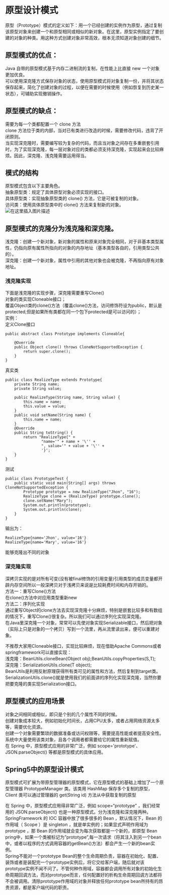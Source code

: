 # 原型设计模式
原型（Prototype）模式的定义如下：用一个已经创建的实例作为原型，通过复制该原型对象来创建一个和原型相同或相似的新对象。在这里，原型实例指定了要创建的对象的种类。用这种方式创建对象非常高效，根本无须知道对象创建的细节。  
## 原型模式的优点：
Java 自带的原型模式基于内存二进制流的复制，在性能上比直接 new 一个对象更加优良。  
可以使用深克隆方式保存对象的状态，使用原型模式将对象复制一份，并将其状态保存起来，简化了创建对象的过程，以便在需要的时候使用（例如恢复到历史某一状态），可辅助实现撤销操作。  
## 原型模式的缺点：
需要为每一个类都配置一个 clone 方法  
clone 方法位于类的内部，当对已有类进行改造的时候，需要修改代码，违背了开闭原则。  
当实现深克隆时，需要编写较为复杂的代码，而且当对象之间存在多重嵌套引用时，为了实现深克隆，每一层对象对应的类都必须支持深克隆，实现起来会比较麻烦。因此，深克隆、浅克隆需要运用得当。  
## 模式的结构
原型模式包含以下主要角色。  
抽象原型类：规定了具体原型对象必须实现的接口。  
具体原型类：实现抽象原型类的 clone() 方法，它是可被复制的对象。  
访问类：使用具体原型类中的 clone() 方法来复制新的对象。  
![在这里插入图片描述](https://img-blog.csdnimg.cn/direct/69e07b273c154c79bf468783a77656d6.png)

## 原型模式的克隆分为浅克隆和深克隆。
浅克隆：创建一个新对象，新对象的属性和原来对象完全相同，对于非基本类型属性，仍指向原有属性所指向的对象的内存地址（基本类型各自的，引用类型公共的）。  
深克隆：创建一个新对象，属性中引用的其他对象也会被克隆，不再指向原有对象地址。  
### 浅克隆实现
下面是浅克隆的实现步骤，深克隆需要重写Clone()  
对象的类实现Cloneable接口；  
覆盖Object类的clone()方法（覆盖clone()方法，访问修饰符设为public，默认是protected,但是如果所有类都在同一个包下protected是可以访问的）；  
实例：  
定义Clone接口  
```
public abstract class Prototype implements Cloneable{

    @Override
    public Object clone() throws CloneNotSupportedException {
        return super.clone();
    }
}

```
真实类  
```
public class RealizeType extends Prototype{
    private String name;
    private String value;

    public RealizeType(String name, String value) {
        this.name = name;
        this.value = value;
    }
    public void setName(String name) {
        this.name = name;
    }
    @Override
    public String toString() {
        return "RealizeType{" +
                "name='" + name + '\'' +
                ", value='" + value + '\'' +
                '}';
    }
}

```
测试  
```
public class PrototypeTest {
    public static void main(String[] args) throws CloneNotSupportedException {
        Prototype prototype = new RealizeType("Jhon", "16");
        RealizeType clone = (RealizeType) prototype.clone();
        clone.setName("Mary");
        System.out.println(prototype);
        System.out.println(clone);
    }
}

```
输出为：
```
RealizeType{name='Jhon', value='16'}
RealizeType{name='Mary', value='16'}
```
能够克隆出不同的对象  
### 深克隆实现  
深拷贝实现的是对所有可变(没有被final修饰的引用变量)引用类型的成员变量都开辟内存空间所以一般深拷贝对于浅拷贝来说是比较耗费时间和内存开销的。  
方法一：重写Clone()方法  
在clone()方法中对应用类型重新new  
方法二：序列化实现  
通过重写Object的clone方法去实现深克隆十分麻烦，特别是嵌套比较多和有数组的情况下，重写Clone()很复杂。所以我们可以通过序列化实现深克隆。  
在Java里深克隆一个对象，常常可以先使对象实现Serializable接口，然后把对象（实际上只是对象的一个拷贝）写到一个流里，再从流里读出来，便可以重建对象。  

不推荐大家用Cloneable接口，实现比较麻烦，现在借助Apache Commons或者  
springframework可以直接实现：  
浅克隆：BeanUtils.cloneBean(Object obj);BeanUtils.copyProperties(S,T);  
深克隆：SerializationUtils.clone(T object);  
BeanUtils是利用反射原理获得所有类可见的属性和方法，然后复制到target类。  
SerializationUtils.clone()就是使用我们的前面讲的序列化实现深克隆，当然你要把要克隆的类实现Serialization接口。  
## 原型模式的应用场景
对象之间相同或相似，即只是个别的几个属性不同的时候。  
创建对象成本较大，例如初始化时间长，占用CPU太多，或者占用网络资源太多等，需要优化资源。  
创建一个对象需要繁琐的数据准备或访问权限等，需要提高性能或者提高安全性。  
系统中大量使用该类对象，且各个调用者都需要给它的属性重新赋值。  
在 Spring 中，原型模式应用的非常广泛，例如 scope='prototype'、JSON.parseObject() 等都是原型模式的具体应用。  
## Spring5中的原型设计模式
原型模式可扩展为带原型管理器的原型模式，它在原型模式的基础上增加了一个原型管理器 PrototypeManager 类。该类用 HashMap 保存多个复制的原型，Client 类可以通过管理器的 get(String id) 方法从中获取复制的原型  

在 Spring 中，原型模式应用得非常广泛，例如 scope=“prototype” ，我们经常用的 JSON.parseObject() 也是一种原型模式。分为浅克隆和深克隆两种。  
SpringFramework 的 IOC 容器中放了很多很多的 Bean ，默认情况下，Bean 的作用域（ Scope ）是 singleton ，就是单实例的；如果显式声明作用域为 prototype ，那 Bean 的作用域就会变为每次获取都是一个新的，即原型 Bean   
pring中，如果一个类被标记为”prototype”,每一次请求（将其注入到另一个bean中，或者以程序的方式调用容器的getBean()方法）都会产生一个新的bean实例。  
Spring不能对一个prototype Bean的整个生命周期负责，容器在初始化、配置、装饰或者是装配完一个prototype实例后，将它交给客户端，随后就对该prototype实例不闻不问了。不管何种作用域，容器都会调用所有对象的初始化生命周期回调方法，而对prototype而言，任何配置好的析构生命周期回调方法都将不会被调用。清除prototype作用域的对象并释放任何prototype bean所持有的昂贵资源，都是客户端代码的职责。  


